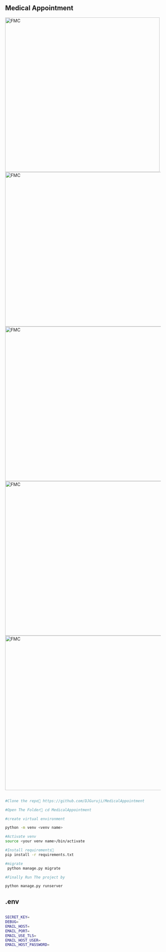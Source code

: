 ## Medical Appointment 




<img src="https://github.com/VishnuVarunz/MedicalAppointment/blob/main/assets/img1.jpeg?raw=true" alt="FMC" width="500" height="500">
<img src="https://github.com/VishnuVarunz/MedicalAppointment/blob/main/assets/img2.jpeg?raw=true" alt="FMC" width="800" height="500">
<img src="https://github.com/VishnuVarunz/MedicalAppointment/blob/main/assets/img3.jpeg?raw=true" alt="FMC" width="800" height="500">
<img src="https://github.com/VishnuVarunz/MedicalAppointment/blob/main/assets/img4.jpeg?raw=true" alt="FMC" width="800" height="500">
<img src="https://github.com/VishnuVarunz/MedicalAppointment/blob/main/assets/img5.jpeg?raw=true" alt="FMC" width="800" height="500">

```bash

#Clone the repo👾 https://github.com/DJGuruji/MedicalAppointment 

#Open The Folder📂 cd MedicalAppointment

#create virtual environment

python -m venv <venv name>

#Activate venv
source <your venv name>/bin/activate

#Install requirements🎯
pip install -r requirements.txt

#migrate 
 python manage.py migrate

#Finally Run The project by

python manage.py runserver
```

## .env

```bash

SECRET_KEY=
DEBUG=
EMAIL_HOST=
EMAIL_PORT=
EMAIL_USE_TLS=
EMAIL_HOST_USER=
EMAIL_HOST_PASSWORD=

```



